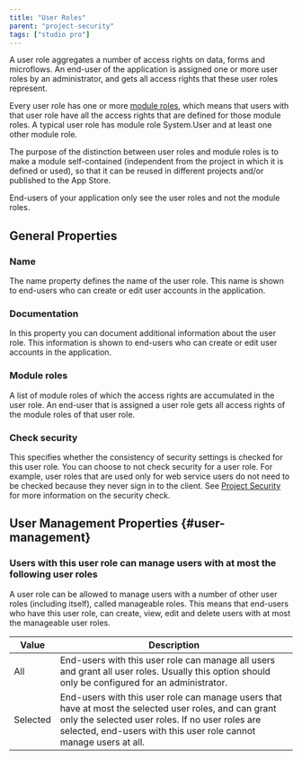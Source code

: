 ```yaml
---
title: "User Roles"
parent: "project-security"
tags: ["studio pro"]
---
```


A user role aggregates a number of access rights on data, forms and microflows. An end-user of the application is assigned one or more user roles by an administrator, and gets all access rights that these user roles represent.

Every user role has one or more [module roles](module-role), which means that users with that user role have all the access rights that are defined for those module roles. A typical user role has module role System.User and at least one other module role.

The purpose of the distinction between user roles and module roles is to make a module self-contained (independent from the project in which it is defined or used), so that it can be reused in different projects and/or published to the App Store.

End-users of your application only see the user roles and not the module roles.

## General Properties

### Name

The name property defines the name of the user role. This name is shown to end-users who can create or edit user accounts in the application.

### Documentation

In this property you can document additional information about the user role. This information is shown to end-users who can create or edit user accounts in the application.

### Module roles

A list of module roles of which the access rights are accumulated in the user role. An end-user that is assigned a user role gets all access rights of the module roles of that user role.

### Check security

This specifies whether the consistency of security settings is checked for this user role. You can choose to not check security for a user role. For example, user roles that are used only for web service users do not need to be checked because they never sign in to the client. See [Project Security](project-security) for more information on the security check.

## User Management Properties {#user-management}

### Users with this user role can manage users with at most the following user roles

A user role can be allowed to manage users with a number of other user roles (including itself), called manageable roles. This means that end-users who have this user role, can create, view, edit and delete users with at most the manageable user roles.

| Value | Description |
| --- | --- |
| All | End-users with this user role can manage all users and grant all user roles. Usually this option should only be configured for an administrator. |
| Selected | End-users with this user role can manage users that have at most the selected user roles, and can grant only the selected user roles. If no user roles are selected, end-users with this user role cannot manage users at all. |
